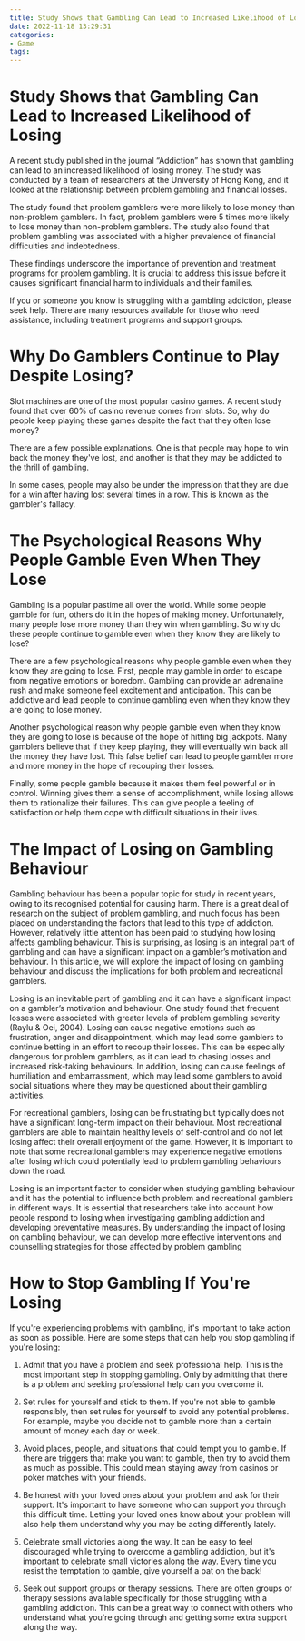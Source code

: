 ```yaml
---
title: Study Shows that Gambling Can Lead to Increased Likelihood of Losing
date: 2022-11-18 13:29:31
categories:
- Game
tags:
---
```



#  Study Shows that Gambling Can Lead to Increased Likelihood of Losing

A recent study published in the journal “Addiction” has shown that gambling can lead to an increased likelihood of losing money. The study was conducted by a team of researchers at the University of Hong Kong, and it looked at the relationship between problem gambling and financial losses.

The study found that problem gamblers were more likely to lose money than non-problem gamblers. In fact, problem gamblers were 5 times more likely to lose money than non-problem gamblers. The study also found that problem gambling was associated with a higher prevalence of financial difficulties and indebtedness.

These findings underscore the importance of prevention and treatment programs for problem gambling. It is crucial to address this issue before it causes significant financial harm to individuals and their families.

If you or someone you know is struggling with a gambling addiction, please seek help. There are many resources available for those who need assistance, including treatment programs and support groups.

#  Why Do Gamblers Continue to Play Despite Losing?

Slot machines are one of the most popular casino games. A recent study found that over 60% of casino revenue comes from slots. So, why do people keep playing these games despite the fact that they often lose money?

There are a few possible explanations. One is that people may hope to win back the money they've lost, and another is that they may be addicted to the thrill of gambling.

In some cases, people may also be under the impression that they are due for a win after having lost several times in a row. This is known as the gambler's fallacy.

#  The Psychological Reasons Why People Gamble Even When They Lose

Gambling is a popular pastime all over the world. While some people gamble for fun, others do it in the hopes of making money. Unfortunately, many people lose more money than they win when gambling. So why do these people continue to gamble even when they know they are likely to lose?

There are a few psychological reasons why people gamble even when they know they are going to lose. First, people may gamble in order to escape from negative emotions or boredom. Gambling can provide an adrenaline rush and make someone feel excitement and anticipation. This can be addictive and lead people to continue gambling even when they know they are going to lose money.

Another psychological reason why people gamble even when they know they are going to lose is because of the hope of hitting big jackpots. Many gamblers believe that if they keep playing, they will eventually win back all the money they have lost. This false belief can lead to people gambler more and more money in the hope of recouping their losses.

Finally, some people gamble because it makes them feel powerful or in control. Winning gives them a sense of accomplishment, while losing allows them to rationalize their failures. This can give people a feeling of satisfaction or help them cope with difficult situations in their lives.

#  The Impact of Losing on Gambling Behaviour

Gambling behaviour has been a popular topic for study in recent years, owing to its recognised potential for causing harm. There is a great deal of research on the subject of problem gambling, and much focus has been placed on understanding the factors that lead to this type of addiction. However, relatively little attention has been paid to studying how losing affects gambling behaviour. This is surprising, as losing is an integral part of gambling and can have a significant impact on a gambler’s motivation and behaviour. In this article, we will explore the impact of losing on gambling behaviour and discuss the implications for both problem and recreational gamblers.

Losing is an inevitable part of gambling and it can have a significant impact on a gambler’s motivation and behaviour. One study found that frequent losses were associated with greater levels of problem gambling severity (Raylu & Oei, 2004). Losing can cause negative emotions such as frustration, anger and disappointment, which may lead some gamblers to continue betting in an effort to recoup their losses. This can be especially dangerous for problem gamblers, as it can lead to chasing losses and increased risk-taking behaviours. In addition, losing can cause feelings of humiliation and embarrassment, which may lead some gamblers to avoid social situations where they may be questioned about their gambling activities.

For recreational gamblers, losing can be frustrating but typically does not have a significant long-term impact on their behaviour. Most recreational gamblers are able to maintain healthy levels of self-control and do not let losing affect their overall enjoyment of the game. However, it is important to note that some recreational gamblers may experience negative emotions after losing which could potentially lead to problem gambling behaviours down the road.

Losing is an important factor to consider when studying gambling behaviour and it has the potential to influence both problem and recreational gamblers in different ways. It is essential that researchers take into account how people respond to losing when investigating gambling addiction and developing preventative measures. By understanding the impact of losing on gambling behaviour, we can develop more effective interventions and counselling strategies for those affected by problem gambling

#  How to Stop Gambling If You're Losing

If you're experiencing problems with gambling, it's important to take action as soon as possible. Here are some steps that can help you stop gambling if you're losing:

1. Admit that you have a problem and seek professional help. This is the most important step in stopping gambling. Only by admitting that there is a problem and seeking professional help can you overcome it.

2. Set rules for yourself and stick to them. If you're not able to gamble responsibly, then set rules for yourself to avoid any potential problems. For example, maybe you decide not to gamble more than a certain amount of money each day or week.

3. Avoid places, people, and situations that could tempt you to gamble. If there are triggers that make you want to gamble, then try to avoid them as much as possible. This could mean staying away from casinos or poker matches with your friends.

4. Be honest with your loved ones about your problem and ask for their support. It's important to have someone who can support you through this difficult time. Letting your loved ones know about your problem will also help them understand why you may be acting differently lately.

5. Celebrate small victories along the way. It can be easy to feel discouraged while trying to overcome a gambling addiction, but it's important to celebrate small victories along the way. Every time you resist the temptation to gamble, give yourself a pat on the back!

6. Seek out support groups or therapy sessions. There are often groups or therapy sessions available specifically for those struggling with a gambling addiction. This can be a great way to connect with others who understand what you're going through and getting some extra support along the way.